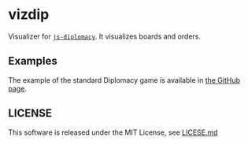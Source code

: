 vizdip
===
Visualizer for [`js-diplomacy`](https://github.com/KarmaMi/js-diplomacy). It visualizes boards and orders.

## Examples
The example of the standard Diplomacy game is available in [the GitHub page](https://karmami.github.io/vizdip/example).

## LICENSE
This software is released under the MIT License, see [LICESE.md](LICENSE.md)
